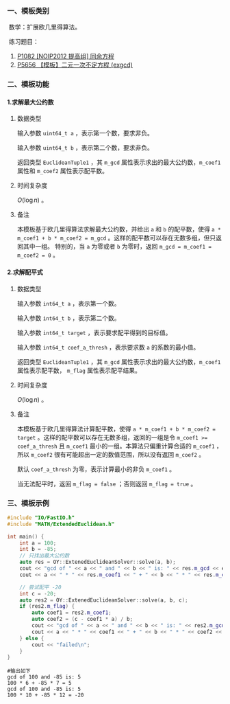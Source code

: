### 一、模板类别

​	数学：扩展欧几里得算法。

​	练习题目：

1. [P1082 [NOIP2012 提高组] 同余方程](https://www.luogu.com.cn/problem/P1082)
2. [P5656 【模板】二元一次不定方程 (exgcd)](https://www.luogu.com.cn/problem/P5656)


### 二、模板功能

#### 1.求解最大公约数

1. 数据类型

   输入参数 `uint64_t a` ，表示第一个数，要求非负。

   输入参数 `uint64_t b` ，表示第二个数，要求非负。

   返回类型 `EuclideanTuple1` ，其 `m_gcd` 属性表示求出的最大公约数，`m_coef1` 属性和 `m_coef2` 属性表示配平数。

2. 时间复杂度

   $O(\log n)$ 。

3. 备注

   本模板基于欧几里得算法求解最大公约数，并给出 `a` 和 `b` 的配平数，使得 `a * m_coef1 + b * m_coef2 = m_gcd` 。这样的配平数可以存在无数多组，但只返回其中一组。
   特别的，当 `a` 为零或者 `b` 为零时，返回 `m_gcd = m_coef1 = m_coef2 = 0` 。

#### 2.求解配平式

1. 数据类型

   输入参数 `int64_t a` ，表示第一个数。

   输入参数 `int64_t b` ，表示第二个数。

   输入参数 `int64_t target` ，表示要求配平得到的目标值。
   
   输入参数 `int64_t coef_a_thresh` ，表示要求数 `a` 的系数的最小值。

   返回类型 `EuclideanTuple1` ，其 `m_gcd` 属性表示求出的最大公约数，`m_coef1` 属性表示配平数， `m_flag` 属性表示配平结果。

2. 时间复杂度

   $O(\log n)$ 。

3. 备注

   本模板基于欧几里得算法计算配平数，使得 `a * m_coef1 + b * m_coef2 = target` 。这样的配平数可以存在无数多组，返回的一组是令 `m_coef1 >= coef_a_thresh` 且 `m_coef1` 最小的一组。本算法只偏重计算合适的 `m_coef1` ，所以 `m_coef2` 很有可能超出一定的数值范围，所以没有返回 `m_coef2` 。
   
   默认 `coef_a_thresh` 为零，表示计算最小的非负 `m_coef1` 。

   当无法配平时，返回 `m_flag = false` ；否则返回 `m_flag = true` 。

### 三、模板示例

```c++
#include "IO/FastIO.h"
#include "MATH/ExtendedEuclidean.h"

int main() {
    int a = 100;
    int b = -85;
    // 只找出最大公约数
    auto res = OY::ExtenedEuclideanSolver::solve(a, b);
    cout << "gcd of " << a << " and " << b << " is: " << res.m_gcd << endl;
    cout << a << " * " << res.m_coef1 << " + " << b << " * " << res.m_coef2 << " = " << res.m_gcd << endl;

    // 尝试配平 -20
    int c = -20;
    auto res2 = OY::ExtenedEuclideanSolver::solve(a, b, c);
    if (res2.m_flag) {
        auto coef1 = res2.m_coef1;
        auto coef2 = (c - coef1 * a) / b;
        cout << "gcd of " << a << " and " << b << " is: " << res2.m_gcd << endl;
        cout << a << " * " << coef1 << " + " << b << " * " << coef2 << " = " << c << endl;
    } else {
        cout << "failed\n";
    }
}
```

```
#输出如下
gcd of 100 and -85 is: 5
100 * 6 + -85 * 7 = 5
gcd of 100 and -85 is: 5
100 * 10 + -85 * 12 = -20

```

